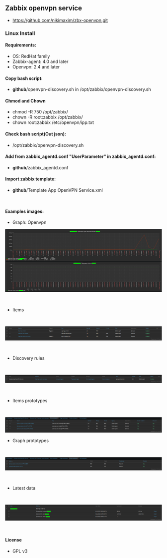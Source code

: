 ## Zabbix openvpn service
- https://github.com/nikimaxim/zbx-openvpn.git

### Linux Install 
#### Requirements:
- OS: RedHat family
- Zabbix-agent: 4.0 and later
- Openvpn: 2.4 and later

#### Copy bash script:
- **github**/openvpn-discovery.sh in /opt/zabbix/openvpn-discovery.sh

#### Chmod and Chown
- chmod -R 750 /opt/zabbix/
- chown -R root:zabbix /opt/zabbix/
- chown root:zabbix /etc/openvpn/ipp.txt

#### Check bash script(Out json):
- /opt/zabbix/openvpn-discovery.sh

#### Add from zabbix_agentd.conf "UserParameter" in zabbix_agentd.conf:
- **github**/zabbix_agentd.conf

#### Import zabbix template:
- **github**/Template App OpenVPN Service.xml

<br/>

#### Examples images:
- Graph: Openvpn

![Image alt](https://github.com/nikimaxim/zbx-openvpn/blob/main/img/6.png)

<br/>

- Items

<br/>

![Image alt](https://github.com/nikimaxim/zbx-openvpn/blob/main/img/4.png)

<br/>

- Discovery rules

<br/>

![Image alt](https://github.com/nikimaxim/zbx-openvpn/blob/main/img/1.png)

<br/>

- Items prototypes

<br/>

![Image alt](https://github.com/nikimaxim/zbx-openvpn/blob/main/img/2.png)

- Graph prototypes

<br/>

![Image alt](https://github.com/nikimaxim/zbx-openvpn/blob/main/img/3.png)

<br/>

- Latest data

<br/>

![Image alt](https://github.com/nikimaxim/zbx-openvpn/blob/main/img/5.png)

<br/>

#### License
- GPL v3